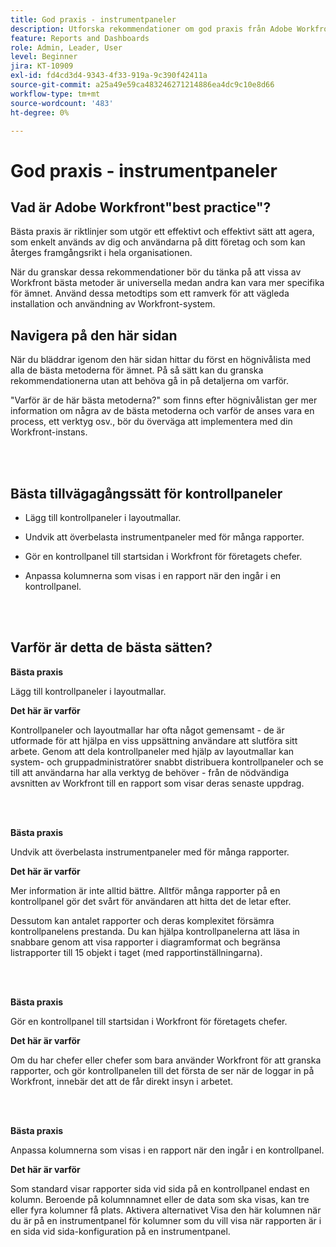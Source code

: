```yaml
---
title: God praxis - instrumentpaneler
description: Utforska rekommendationer om god praxis från Adobe Workfront experter om hur du konfigurerar, hanterar och använder Workfront dashboards.
feature: Reports and Dashboards
role: Admin, Leader, User
level: Beginner
jira: KT-10909
exl-id: fd4cd3d4-9343-4f33-919a-9c390f42411a
source-git-commit: a25a49e59ca483246271214886ea4dc9c10e8d66
workflow-type: tm+mt
source-wordcount: '483'
ht-degree: 0%

---
```


# God praxis - instrumentpaneler

## Vad är Adobe Workfront&quot;best practice&quot;?

Bästa praxis är riktlinjer som utgör ett effektivt och effektivt sätt att agera, som enkelt används av dig och användarna på ditt företag och som kan återges framgångsrikt i hela organisationen.

När du granskar dessa rekommendationer bör du tänka på att vissa av Workfront bästa metoder är universella medan andra kan vara mer specifika för ämnet. Använd dessa metodtips som ett ramverk för att vägleda installation och användning av Workfront-system.

## Navigera på den här sidan

När du bläddrar igenom den här sidan hittar du först en högnivålista med alla de bästa metoderna för ämnet. På så sätt kan du granska rekommendationerna utan att behöva gå in på detaljerna om varför.

&quot;Varför är de här bästa metoderna?&quot; som finns efter högnivålistan ger mer information om några av de bästa metoderna och varför de anses vara en process, ett verktyg osv., bör du överväga att implementera med din Workfront-instans.

</br>
</br>

## Bästa tillvägagångssätt för kontrollpaneler

* Lägg till kontrollpaneler i layoutmallar.

* Undvik att överbelasta instrumentpaneler med för många rapporter.

* Gör en kontrollpanel till startsidan i Workfront för företagets chefer.

* Anpassa kolumnerna som visas i en rapport när den ingår i en kontrollpanel.


</br>
</br>


## Varför är detta de bästa sätten?

**Bästa praxis**

Lägg till kontrollpaneler i layoutmallar.

**Det här är varför**

Kontrollpaneler och layoutmallar har ofta något gemensamt - de är utformade för att hjälpa en viss uppsättning användare att slutföra sitt arbete. Genom att dela kontrollpaneler med hjälp av layoutmallar kan system- och gruppadministratörer snabbt distribuera kontrollpaneler och se till att användarna har alla verktyg de behöver - från de nödvändiga avsnitten av Workfront till en rapport som visar deras senaste uppdrag.

</br>
</br>

**Bästa praxis**

Undvik att överbelasta instrumentpaneler med för många rapporter.

**Det här är varför**

Mer information är inte alltid bättre. Alltför många rapporter på en kontrollpanel gör det svårt för användaren att hitta det de letar efter.

Dessutom kan antalet rapporter och deras komplexitet försämra kontrollpanelens prestanda. Du kan hjälpa kontrollpanelerna att läsa in snabbare genom att visa rapporter i diagramformat och begränsa listrapporter till 15 objekt i taget (med rapportinställningarna).

</br>
</br>

**Bästa praxis**

Gör en kontrollpanel till startsidan i Workfront för företagets chefer.

**Det här är varför**

Om du har chefer eller chefer som bara använder Workfront för att granska rapporter, och gör kontrollpanelen till det första de ser när de loggar in på Workfront, innebär det att de får direkt insyn i arbetet.

</br>
</br>

**Bästa praxis**

Anpassa kolumnerna som visas i en rapport när den ingår i en kontrollpanel.

**Det här är varför**

Som standard visar rapporter sida vid sida på en kontrollpanel endast en kolumn. Beroende på kolumnnamnet eller de data som ska visas, kan tre eller fyra kolumner få plats. Aktivera alternativet Visa den här kolumnen när du är på en instrumentpanel för kolumner som du vill visa när rapporten är i en sida vid sida-konfiguration på en instrumentpanel.
